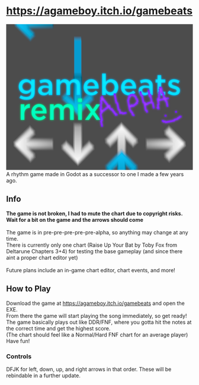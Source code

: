 # https://agameboy.itch.io/gamebeats
![whay](/gbrCover.png)\
A rhythm game made in Godot as a successor to one I made a few years ago.
## Info
**The game is not broken, I had to mute the chart due to copyright risks. Wait for a bit on the game and the arrows should come**\
\
The game is in pre-pre-pre-pre-pre-alpha, so anything may change at any time.\
There is currently only one chart (Raise Up Your Bat by Toby Fox from Deltarune Chapters 3+4)
for testing the base gameplay (and since there aint a proper chart editor yet)\
\
Future plans include an in-game chart editor, chart events, and more!
## How to Play
Download the game at https://agameboy.itch.io/gamebeats and open the EXE.\
From there the game will start playing the song immediately, so get ready!\
The game basically plays out like DDR/FNF, where you gotta hit the notes at the correct time and get the highest score.\
(The chart should feel like a Normal/Hard FNF chart for an average player)\
Have fun!
### Controls
DFJK for left, down, up, and right arrows in that order. These will be rebindable in a further update.
